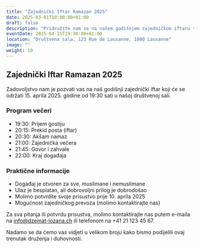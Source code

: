 ```yaml
---
title: "Zajednički Iftar Ramazan 2025"
date: 2025-03-01T10:00:00+01:00
draft: false
description: "Pridružite nam se na našem godišnjem zajedničkom iftaru tokom svetog mjeseca Ramazana."
eventDate: 2025-04-15T19:30:00+01:00
location: "Društvena sala, 123 Rue de Lausanne, 1000 Lausanne"
image: ""
weight: 10
---
```


## Zajednički Iftar Ramazan 2025

Zadovoljstvo nam je pozvati vas na naš godišnji zajednički iftar koji će se održati 15. aprila 2025. godine od 19:30 sati u našoj društvenoj sali.

### Program večeri

- 19:30: Prijem gostiju
- 20:15: Prekid posta (iftar)
- 20:30: Akšam namaz
- 21:00: Zajednička večera
- 21:45: Govor i zahvale
- 22:00: Kraj događaja

### Praktične informacije

- Događaj je otvoren za sve, muslimane i nemuslimane
- Ulaz je besplatan, ali dobrovoljni prilog je dobrodošao
- Molimo potvrdite svoje prisustvo prije 10. aprila 2025
- Mogućnost zajedničkog prevoza (molimo kontaktirajte nas)

Za sva pitanja ili potvrdu prisustva, molimo kontaktirajte nas putem e-maila na info@dzemat-lozana.ch ili telefonom na +41 21 123 45 67.

Nadamo se da ćemo vas vidjeti u velikom broju kako bismo podijelili ovaj trenutak druženja i duhovnosti.